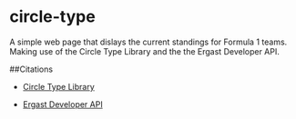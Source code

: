 # circle-type

A simple web page that dislays the current standings for Formula 1 teams. Making use of the Circle Type Library and the the Ergast Developer API.

##Citations

- [Circle Type Library](https://circletype.labwire.ca/)

- [Ergast Developer API](https://ergast.com/mrd/)
